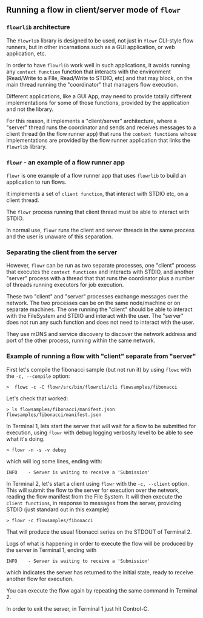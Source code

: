 ## Running a flow in client/server mode of `flowr`

### `flowrlib` architecture
The `flowrlib` library is designed to be used, not just in `flowr` CLI-style flow runners, but in other incarnations
such as a GUI application, or web application, etc.

In order to have `flowrlib` work well in such applications, it avoids running any `context function` function that
interacts with the environment (Read/Write to a FIle, Read/Write to STDIO, etc) and that may block, on the main
thread running the "coordinator" that managers flow execution.

Different applications, like a GUI App, may need to provide totally different implementations for some of 
those functions, provided by the application and not the library.

For this reason, it implements a "client/server" architecture, where a "server" thread runs the coordinator
and sends and receives messages to a client thread (in the flow runner app) that runs the `context functions` whose 
implementations are provided by the flow runner application that links the `flowrlib` library.

### `flowr` - an example of a flow runner app
`flowr` is one example of a flow runner app that uses `flowrlib` to build an application to run flows.

It implements a set of `client function`, that interact with STDIO etc, on a client thread.

The `flowr` process running that client thread must be able to interact with STDIO.

In normal use, `flowr` runs the client and server threads in the same process and the user is unaware of this
separation.

### Separating the client from the server
However, `flowr` can be run as two separate processes, one "client" process that executes the `context functions`
and interacts with STDIO, and another "server" process with a thread that that runs the coordinator plus a number 
of threads running executors for job execution.

These two "client" and "server" processes exchange messages over the network.
The two processes can be on the same node/machine or on separate machines. The one running the "client"
should be able to interact with the FileSystem and STDIO and interact with the user. The "server" does not run
any such function and does not need to interact with the user.

They use mDNS and service discovery to discover the network address and port of the other process, running within
the same network.

### Example of running a flow with "client" separate from "server"
First let's compile the fibonacci sample (but not run it) by using `flowc` with the `-c, --compile` option:

`>  flowc -c -C flowr/src/bin/flowrcli/cli flowsamples/fibonacci`

Let's check that worked:

```
> ls flowsamples/fibonacci/manifest.json
flowsamples/fibonacci/manifest.json
```

In Terminal 1, lets start the server that will wait for a flow to be submitted for execution,
using `flowr` with debug logging verbosity level to be able to see what it's doing.

`> flowr -n -s -v debug`

which will log some lines, ending with:

`INFO    - Server is waiting to receive a 'Submission'`

In Terminal 2, let's start a client using `flowr` with the `-c, --client` option. 
This will submit the flow to the server for execution over the network, reading the flow manifest from the File
System. It will then execute the `client functions`, in response to messages from the server, providing STDIO (just 
standard out in this example)

`> flowr -c flowsamples/fibonacci`

That will produce the usual fibonacci series on the STDOUT of Terminal 2.

Logs of what is happening in order to execute the flow will be produced by the server in Terminal 1, ending with 

`INFO    - Server is waiting to receive a 'Submission'`

which indicates the server has returned to the initial state, ready to receive another flow for execution.

You can execute the flow again by repeating the same command in Terminal 2.

In order to exit the server, in Terminal 1 just hit Control-C.
